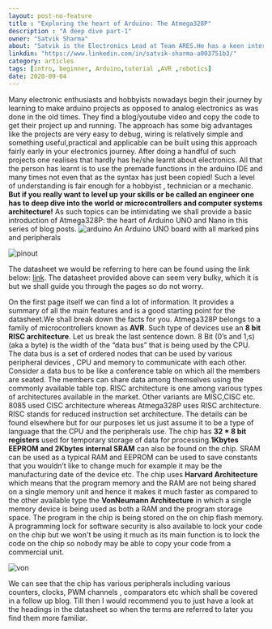 ```yaml
---
layout: post-no-feature
title : "Exploring the heart of Arduino: The Atmega328P"
description : "A deep dive part-1"
owner: "Satvik Sharma"
about: "Satvik is the Electronics Lead at Team ARES.He has a keen interest in the field of Embedded Systems and Hardware Description Languages. His prime focus is on computer system architecture."
linkdin: "https://www.linkedin.com/in/satvik-sharma-a003751b3/"
category: articles
tags: [intro, beginner, Arduino,tutorial ,AVR ,robotics]
date: 2020-09-04
---
```


Many electronic enthusiasts and hobbyists nowadays begin their journey by learning to make arduino projects as opposed to analog electronics as was done in the old times. They find a blog/youtube video and copy the code to get their project up and running. The approach has some big advantages like the projects are very easy to debug, wiring is relatively simple and something useful,practical and applicable can be built using this approach fairly early in your electronics journey. After doing a handful of such projects one realises that hardly has he/she learnt about electronics. All that the person has learnt is to use the premade functions in the arduino IDE and many times not even that as the syntax has just been copied! Such a level of understanding is fair enough for a hobbyist , technician or a mechanic. **But if you really want to level up your skills or be called an engineer one has to deep dive into the world or microcontrollers and computer systems architecture!** As such topics can be intimidating we shall provide a basic introduction of Atmega328P: the heart of Arduino UNO and Nano in this series of blog posts.
![arduino](https://m.media-amazon.com/images/S/aplus-media/sc/48d8295d-272c-4c77-bff0-a73ded20ad9a.__CR0,0,970,600_PT0_SX970_V1___.jpg)
An Arduino UNO board with all marked pins and peripherals

![pinout](https://www.learningaboutelectronics.com/images/Atmega328-pinout.png)

The datasheet we would be referring to here can be found using the link below:
[link](http://ww1.microchip.com/downloads/en/DeviceDoc/Atmel-7810-Automotive-Microcontrollers-ATmega328P_Datasheet.pdf).
The datasheet provided above can seem very bulky, which it is but we shall guide you through the pages so do not worry.

On the first page itself we can find a lot of information. It provides a summary of  all the main features and is a good starting point for the datasheet.We shall break down the facts for you. Atmega328P belongs to a family of microcontrollers known as **AVR**. Such type of devices use an **8 bit RISC architecture**. Let us break the last sentence down. 8 Bit (0’s and 1,s)(aka a byte) is the width of the “data bus” that is being used by the CPU. The data bus is a set of ordered nodes that can be used by various peripheral devices , CPU and memory to communicate with each other. Consider a data bus to be like a conference table on which all the members are seated. The members can share data among themselves using the commonly available table top.
RISC architecture is one among various types of architectures available in the market. Other variants are MISC,CISC etc. 8085 used CISC architecture whereas Atmega328P uses RISC architecture. RISC stands for reduced instruction set architecture. The details can be found elsewhere but for our purposes let us just assume it to be a type of language that the CPU and the peripherals use. The chip has **32 * 8 bit registers** used for temporary storage of data for processing.**1Kbytes EEPROM and 2Kbytes internal SRAM** can also be found on the chip. SRAM can be used as a typical RAM and EEPROM can be used to save constants that you wouldn’t like to change much for example it may be the manufacturing date of the device etc. 
The chip uses **Harvard Architecture** which means that the program memory and the RAM are not being shared on a single memory unit and hence it makes it much faster as compared to the other available type the **VonNeumann Architecture** in which a single memory device is being used as both a RAM and the program storage space. The program in the chip is being stored on the on chip flash memory. A programming lock for software security is also available to lock your  code on the chip but we won't be using it much as its main function is to lock the code on the chip so nobody may be able to copy your code from a commercial unit.

![von](https://spiroprojects.com/webadmin/uploads/von.jpg)

We can see that the chip has various peripherals including various counters, clocks, PWM channels , comparators etc which shall be covered in a follow up blog. Till then I would recommend you to just have a look at the headings in the datasheet so when the terms are referred to later you find them more familiar.
